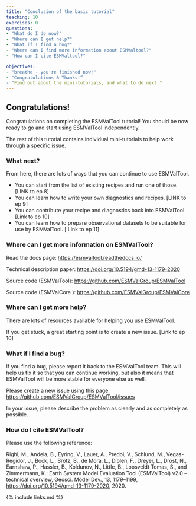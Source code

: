 ```yaml
---
title: "Conclusion of the basic tutorial"
teaching: 10
exercises: 0
questions:
- "What do I do now?"
- "Where can I get help?"
- "What if I find a bug?"
- "Where can I find more information about ESMValtool?"
- "How can I cite ESMValtool?"

objectives:
- "breathe - you're finished now!"
- "Congratulations & Thanks!”
- "Find out about the mini-tutorials, and what to do next."
---
```


## Congratulations!

Congratulations on completing the ESMValTool tutorial! You should be now ready to go and start using ESMValTool independently. 

The rest of this tutorial contains individual mini-tutorials to help work through a specific issue. 


### What next?

From here, there are lots of ways that you can continue to use ESMValTool.

- You can start from the list of existing recipes and run one of those. [LINK to ep 8]
- You can learn how to write your own diagnostics and recipes. [LINK to ep 9]
- You can contribute your recipe and diagnostics back into ESMValTool. [Link to ep 10]
- You can learn how to prepare observational datasets to be suitable for use by ESMValTool. [ Link to ep 11]


### Where can I get more information on ESMValTool?

Read the docs page: https://esmvaltool.readthedocs.io/

Technical description paper: https://doi.org/10.5194/gmd-13-1179-2020 

Source code (ESMValTool): https://github.com/ESMValGroup/ESMValTool

Source code (ESMValCore ): https://github.com/ESMValGroup/ESMValCore 


### Where can I get more help?

There are lots of resources available for helping you use ESMValTool. 

If you get stuck, a great starting point is to create a new issue. [Link to ep 10]



### What if I find a bug? 

If you find a bug, please report it back to the ESMValTool team. This will help us fix it so that you can continue working, but also it means that ESMValTool will be more stable for everyone else as well. 

Please create a new issue using this page: https://github.com/ESMValGroup/ESMValTool/issues

In your issue, please describe the problem as clearly and as completely as possible. 


### How do I cite ESMValTool?

Please use the following reference:

Righi, M., Andela, B., Eyring, V., Lauer, A., Predoi, V., Schlund, M., Vegas-Regidor, J., Bock, L., Brötz, B., de Mora, L., Diblen, F., Dreyer, L., Drost, N., Earnshaw, P., Hassler, B., Koldunov, N., Little, B., Loosveldt Tomas, S., and Zimmermann, K.: Earth System Model Evaluation Tool (ESMValTool) v2.0 – technical overview, Geosci. Model Dev., 13, 1179–1199, https://doi.org/10.5194/gmd-13-1179-2020, 2020.


{% include links.md %}




